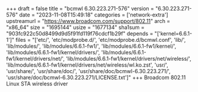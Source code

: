 +++
draft = false
title = "bcmwl 6.30.223.271-576"
version = "6.30.223.271-576"
date = "2023-11-08T15:49:18"
categories = ['network-extra']
upstreamurl = "https://www.broadcom.com/support/802.11"
arch = "x86_64"
size = "1695144"
usize = "1677134"
sha1sum = "903fc922c50d8499d9d5f91fd119f76cdcf1b29f"
depends = "['kernel=6.6.1-1']"
files = "['etc/', 'etc/modprobe.d/', 'etc/modprobe.d/bcmwl.conf', 'lib/', 'lib/modules/', 'lib/modules/6.6.1-fw1/', 'lib/modules/6.6.1-fw1/kernel/', 'lib/modules/6.6.1-fw1/kernel/drivers/', 'lib/modules/6.6.1-fw1/kernel/drivers/net/', 'lib/modules/6.6.1-fw1/kernel/drivers/net/wireless/', 'lib/modules/6.6.1-fw1/kernel/drivers/net/wireless/wl.ko.zst', 'usr/', 'usr/share/', 'usr/share/doc/', 'usr/share/doc/bcmwl-6.30.223.271/', 'usr/share/doc/bcmwl-6.30.223.271/LICENSE.txt']"
+++
Broadcom 802.11 Linux STA wireless driver